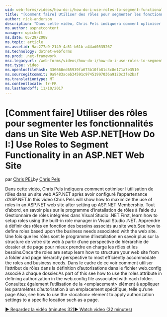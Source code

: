 ```yaml
---
uid: web-forms/videos/how-do-i/how-do-i-use-roles-to-segment-functionality-in-an-aspnet-web-site
title: "[Comment faire] Utiliser des rôles pour segmenter les fonctionnalités dans un Site Web ASP.NET | Documents Microsoft"
author: rick-anderson
description: "Dans cette vidéo, Chris Pels indiquera comment optimiser l’utilisation de rôles dans un site web ASP.NET après avoir configuré l’appartenance d’ASP.NET. Tout d’abord, en savoir plus sur le programme d’installation de rôle en cours..."
ms.author: aspnetcontent
manager: wpickett
ms.date: 05/29/2008
ms.topic: article
ms.assetid: 9ac277a9-2149-4a51-b61b-a44ad0535267
ms.technology: dotnet-webforms
ms.prod: .net-framework
msc.legacyurl: /web-forms/videos/how-do-i/how-do-i-use-roles-to-segment-functionality-in-an-aspnet-web-site
msc.type: video
ms.openlocfilehash: 336660ed65939fa673b10fb81c3c8e171a7e3510
ms.sourcegitcommit: 9a9483aceb34591c97451997036a9120c3fe2baf
ms.translationtype: MT
ms.contentlocale: fr-FR
ms.lasthandoff: 11/10/2017
---
```

<a name="how-do-i-use-roles-to-segment-functionality-in-an-aspnet-web-site"></a><span data-ttu-id="a9909-104">[Comment faire] Utiliser des rôles pour segmenter les fonctionnalités dans un Site Web ASP.NET</span><span class="sxs-lookup"><span data-stu-id="a9909-104">[How Do I:] Use Roles to Segment Functionality in an ASP.NET Web Site</span></span>
====================
<span data-ttu-id="a9909-105">par [Chris PEL](https://twitter.com/chrispels)</span><span class="sxs-lookup"><span data-stu-id="a9909-105">by [Chris Pels](https://twitter.com/chrispels)</span></span>

<span data-ttu-id="a9909-106">Dans cette vidéo, Chris Pels indiquera comment optimiser l’utilisation de rôles dans un site web ASP.NET après avoir configuré l’appartenance d’ASP.NET.</span><span class="sxs-lookup"><span data-stu-id="a9909-106">In this video Chris Pels will show how to maximize the use of roles in an ASP.NET web site after setting up ASP.NET Membership.</span></span> <span data-ttu-id="a9909-107">Tout d’abord, en savoir plus sur le programme d’installation de rôles à l’aide du Gestionnaire de rôles intégrées dans Visual Studio .NET.</span><span class="sxs-lookup"><span data-stu-id="a9909-107">First, learn how to setup roles using the built-in role manager in Visual Studio .NET.</span></span> <span data-ttu-id="a9909-108">Apprendre à définir des rôles en fonction des besoins associés au site web.</span><span class="sxs-lookup"><span data-stu-id="a9909-108">See how to define roles based upon the business needs associated with the web site.</span></span> <span data-ttu-id="a9909-109">Une fois que les rôles sont le programme d’installation en savoir plus sur la structure de votre site web à partir d’une perspective de hiérarchie de dossier et de page pour mieux prendre en charge les rôles et les besoins.</span><span class="sxs-lookup"><span data-stu-id="a9909-109">Once the roles are setup learn how to structure your web site from a folder and page hierarchy perspective to most efficiently accommodate the roles and business needs.</span></span> <span data-ttu-id="a9909-110">Dans le cadre de ce voir comment utiliser l’attribut de rôles dans la définition d’autorisations dans le fichier web.config associé à chaque dossier.</span><span class="sxs-lookup"><span data-stu-id="a9909-110">As part of this see how to use the roles attribute in defining authorization in the web.config file associated with each folder.</span></span> <span data-ttu-id="a9909-111">Consultez également l’utilisation de la &lt;emplacement&gt; élément à appliquer les paramètres d’autorisation à un emplacement spécifique, telle qu’une page.</span><span class="sxs-lookup"><span data-stu-id="a9909-111">Also, see how to use the &lt;location&gt; element to apply authorization settings to a specific location such as a page.</span></span>

[<span data-ttu-id="a9909-112">&#9654; Regardez la vidéo (minutes 32)</span><span class="sxs-lookup"><span data-stu-id="a9909-112">&#9654; Watch video (32 minutes)</span></span>](https://channel9.msdn.com/Blogs/ASP-NET-Site-Videos/how-do-i-use-roles-to-segment-functionality-in-an-aspnet-web-site)
